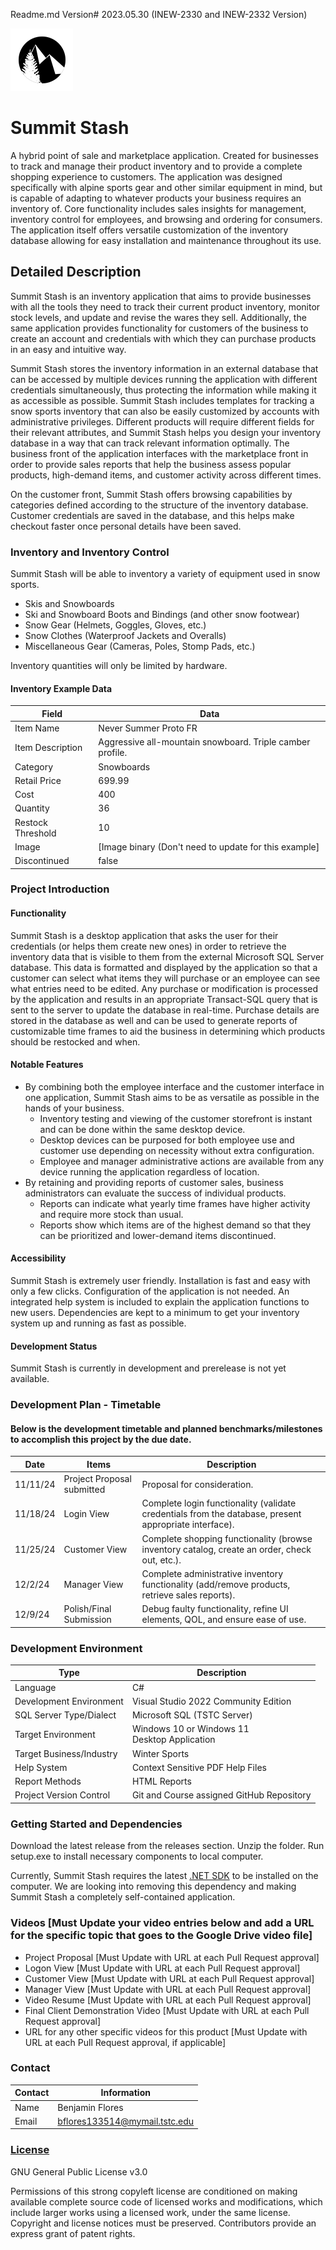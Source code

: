 Readme.md Version# 2023.05.30 (INEW-2330 and INEW-2332 Version)

![A logo showing a pine tree and a pair of mountains on a black circle](/Icons/iconSmall.png "Summit Stash Logo")

# Summit Stash
A hybrid point of sale and marketplace application. Created for businesses to track and manage their product inventory and to provide a complete shopping experience to customers. The application was designed specifically with alpine sports gear and other similar equipment in mind, but is capable of adapting to whatever products your business requires an inventory of. Core functionality includes sales insights for management, inventory control for employees, and browsing and ordering for consumers. The application itself offers versatile customization of the inventory database allowing for easy installation and maintenance throughout its use.

## Detailed Description

Summit Stash is an inventory application that aims to provide businesses with all the tools they need to track their current product inventory, monitor stock levels, and update and revise the wares they sell. Additionally, the same application provides functionality for customers of the business to create an account and credentials with which they can purchase products in an easy and intuitive way. 

Summit Stash stores the inventory information in an external database that can be accessed by multiple devices running the application with different credentials simultaneously, thus protecting the information while making it as accessible as possible. Summit Stash includes templates for tracking a snow sports inventory that can also be easily customized by accounts with administrative privileges. Different products will require different fields for their relevant attributes, and Summit Stash helps you design your inventory database in a way that can track relevant information optimally. The business front of the application interfaces with the marketplace front in order to provide sales reports that help the business assess popular products, high-demand items, and customer activity across different times.

On the customer front, Summit Stash offers browsing capabilities by categories defined according to the structure of the inventory database. Customer credentials are saved in the database, and this helps make checkout faster once personal details have been saved.

### Inventory and Inventory Control

Summit Stash will be able to inventory a variety of equipment used in snow sports.
* Skis and Snowboards
* Ski and Snowboard Boots and Bindings (and other snow footwear)
* Snow Gear (Helmets, Goggles, Gloves, etc.)
* Snow Clothes (Waterproof Jackets and Overalls)
* Miscellaneous Gear (Cameras, Poles, Stomp Pads, etc.)

Inventory quantities will only be limited by hardware.

#### Inventory Example Data
Field | Data
------|------
Item Name | Never Summer Proto FR
Item Description|Aggressive all-mountain snowboard. Triple camber profile.
Category|Snowboards
Retail Price|699.99
Cost|400
Quantity|36
Restock Threshold|10
Image|[Image binary (Don't need to update for this example]
Discontinued|false

### Project Introduction

#### Functionality
Summit Stash is a desktop application that asks the user for their credentials (or helps them create new ones) in order to retrieve the inventory data that is visible to them from the external Microsoft SQL Server database. This data is formatted and displayed by the application so that a customer can select what items they will purchase or an employee can see what entries need to be edited. Any purchase or modification is processed by the application and results in an appropriate Transact-SQL query that is sent to the server to update the database in real-time. Purchase details are stored in the database as well and can be used to generate reports of customizable time frames to aid the business in determining which products should be restocked and when.

#### Notable Features
* By combining both the employee interface and the customer interface in one application, Summit Stash aims to be as versatile as possible in the hands of your business.
  * Inventory testing and viewing of the customer storefront is instant and can be done within the same desktop device.
  * Desktop devices can be purposed for both employee use and customer use depending on necessity without extra configuration.
  * Employee and manager administrative actions are available from any device running the application regardless of location.
* By retaining and providing reports of customer sales, business administrators can evaluate the success of individual products.
  * Reports can indicate what yearly time frames have higher activity and require more stock than usual.
  * Reports show which items are of the highest demand so that they can be prioritized and lower-demand items discontinued.

#### Accessibility
Summit Stash is extremely user friendly. Installation is fast and easy with only a few clicks. Configuration of the application is not needed. An integrated help system is included to explain the application functions to new users. Dependencies are kept to a minimum to get your inventory system up and running as fast as possible.

#### Development Status
Summit Stash is currently in development and prerelease is not yet available.

### Development Plan - Timetable
#### Below is the development timetable and planned benchmarks/milestones to accomplish this project by the due date.
Date | Items | Description
-----|-------------|--------------
11/11/24 | Project Proposal submitted | Proposal for consideration.
11/18/24 | Login View | Complete login functionality (validate credentials from the database, present appropriate interface).
11/25/24 | Customer View | Complete shopping functionality (browse inventory catalog, create an order, check out, etc.).
12/2/24 | Manager View | Complete administrative inventory functionality (add/remove products, retrieve sales reports).
12/9/24 | Polish/Final Submission | Debug faulty functionality, refine UI elements, QOL, and ensure ease of use.

### Development Environment

Type | Description
-----|-------------
Language | C#
Development Environment | Visual Studio 2022 Community Edition
SQL Server Type/Dialect | Microsoft SQL (TSTC Server)
Target Environment | Windows 10 or Windows 11 <br>Desktop Application
Target Business/Industry | Winter Sports
Help System | Context Sensitive PDF Help Files
Report Methods | HTML Reports
Project Version Control | Git and Course assigned GitHub Repository

### Getting Started and Dependencies
Download the latest release from the releases section. Unzip the folder. Run setup.exe to install necessary components to local computer.

Currently, Summit Stash requires the latest [.NET SDK](https://dotnet.microsoft.com/en-us/download) to be installed on the computer. We are looking into
removing this dependency and making Summit Stash a completely self-contained application.

### Videos [Must Update your video entries below and add a URL for the specific topic that goes to the Google Drive video file]
- Project Proposal [Must Update with URL at each Pull Request approval]
- Logon View [Must Update with URL at each Pull Request approval]
- Customer View [Must Update with URL at each Pull Request approval]
- Manager View [Must Update with URL at each Pull Request approval]
- Video Resume [Must Update with URL at each Pull Request approval]
- Final Client Demonstration Video [Must Update with URL at each Pull Request approval]
- URL for any other specific videos for this product [Must Update with URL at each Pull Request approval, if applicable]

### Contact

Contact | Information
--------|------
Name | Benjamin Flores
Email | bflores133514@mymail.tstc.edu

### [License](/LICENSE)

GNU General Public License v3.0

Permissions of this strong copyleft license are conditioned on making available complete source code of licensed works and modifications, which include larger works using a licensed work, under the same license. Copyright and license notices must be preserved. Contributors provide an express grant of patent rights.
